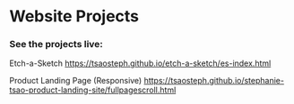# Website Projects

### See the projects live:

Etch-a-Sketch
https://tsaosteph.github.io/etch-a-sketch/es-index.html

Product Landing Page (Responsive)
https://tsaosteph.github.io/stephanie-tsao-product-landing-site/fullpagescroll.html

